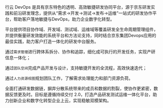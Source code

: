 行云 DevOps 是具有京东特色的透明、高效敏捷研发协同平台，源于京东研发实践和前沿研发理念，提供从“需求->开发->测试→发布→运维”一站式的研发协作平台，帮助客户落地敏捷与DevOps，助力企业数字化转型。

平台提供项目协作域、开发域、测试域、运维域等覆盖研发全生命周期管理组件，并提供衡量研发效能的系统平台和方法论支持，同时结合京东集团Devops应用的最佳实践，助力客户打造一体化的研发中台服务。

通过`需求管理`进行跨体系拆分、协作和追踪，细化成可执行的开发任务，实现产研信息一体化；

通过`团队空间`完成产品开发与设计，支持敏捷开发的全流程，高效快速迭代；

通过`人力资源视图`规划团队工作，了解需求处理能力和部门资源负荷。

全面打通研发数据链，摒弃分散系统带来的成员和数据的割裂，使协作更紧密，数据反馈更及时。目标是遵循持续交付 2.0，打造产品研发测试运维一体化平台，助力创新企业和数字化转型企业上云，实现稳敏双模架构。